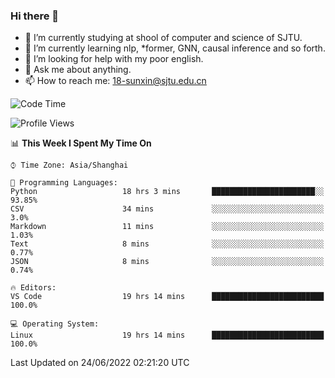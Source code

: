 ### Hi there 👋

<!--
**sunxin000/sunxin000** is a ✨ _special_ ✨ repository because its `README.md` (this file) appears on your GitHub profile.

Here are some ideas to get you started:

- 🔭 I’m currently working on ...
- 🌱 I’m currently learning ...
- 👯 I’m looking to collaborate on ...
- 🤔 I’m looking for help with ...
- 💬 Ask me about ...
- 📫 How to reach me: ...
- 😄 Pronouns: ...
- ⚡ Fun fact: ...
-->
- 🏫 I’m currently studying at shool of computer and science of SJTU.
- 🌱 I’m currently learning nlp, \*former, GNN, causal inference and so forth.
- 🤔 I’m looking for help with my poor english.
- 💬 Ask me about anything.
- 📫 How to reach me: 18-sunxin@sjtu.edu.cn
<!--START_SECTION:waka-->
![Code Time](http://img.shields.io/badge/Code%20Time-224%20hrs%2039%20mins-blue)

![Profile Views](http://img.shields.io/badge/Profile%20Views-0-blue)

📊 **This Week I Spent My Time On** 

```text
⌚︎ Time Zone: Asia/Shanghai

💬 Programming Languages: 
Python                   18 hrs 3 mins       ███████████████████████░░   93.85% 
CSV                      34 mins             ░░░░░░░░░░░░░░░░░░░░░░░░░   3.0% 
Markdown                 11 mins             ░░░░░░░░░░░░░░░░░░░░░░░░░   1.03% 
Text                     8 mins              ░░░░░░░░░░░░░░░░░░░░░░░░░   0.77% 
JSON                     8 mins              ░░░░░░░░░░░░░░░░░░░░░░░░░   0.74%

🔥 Editors: 
VS Code                  19 hrs 14 mins      █████████████████████████   100.0%

💻 Operating System: 
Linux                    19 hrs 14 mins      █████████████████████████   100.0%

```


 Last Updated on 24/06/2022 02:21:20 UTC
<!--END_SECTION:waka-->

